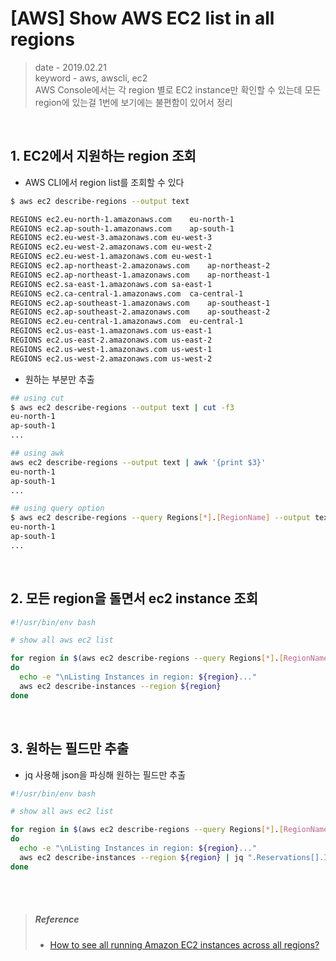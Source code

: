 # [AWS] Show AWS EC2 list in all regions
> date - 2019.02.21  
> keyword - aws, awscli, ec2  
> AWS Console에서는 각 region 별로 EC2 instance만 확인할 수 있는데 모든 region에 있는걸 1번에 보기에는 불편함이 있어서 정리  

<br>


## 1. EC2에서 지원하는 region 조회
* AWS CLI에서 region list를 조회할 수 있다
```sh
$ aws ec2 describe-regions --output text

REGIONS	ec2.eu-north-1.amazonaws.com	eu-north-1
REGIONS	ec2.ap-south-1.amazonaws.com	ap-south-1
REGIONS	ec2.eu-west-3.amazonaws.com	eu-west-3
REGIONS	ec2.eu-west-2.amazonaws.com	eu-west-2
REGIONS	ec2.eu-west-1.amazonaws.com	eu-west-1
REGIONS	ec2.ap-northeast-2.amazonaws.com	ap-northeast-2
REGIONS	ec2.ap-northeast-1.amazonaws.com	ap-northeast-1
REGIONS	ec2.sa-east-1.amazonaws.com	sa-east-1
REGIONS	ec2.ca-central-1.amazonaws.com	ca-central-1
REGIONS	ec2.ap-southeast-1.amazonaws.com	ap-southeast-1
REGIONS	ec2.ap-southeast-2.amazonaws.com	ap-southeast-2
REGIONS	ec2.eu-central-1.amazonaws.com	eu-central-1
REGIONS	ec2.us-east-1.amazonaws.com	us-east-1
REGIONS	ec2.us-east-2.amazonaws.com	us-east-2
REGIONS	ec2.us-west-1.amazonaws.com	us-west-1
REGIONS	ec2.us-west-2.amazonaws.com	us-west-2
```

* 원하는 부분만 추출
```sh
## using cut
$ aws ec2 describe-regions --output text | cut -f3
eu-north-1
ap-south-1
...

## using awk
aws ec2 describe-regions --output text | awk '{print $3}'
eu-north-1
ap-south-1
...

## using query option
$ aws ec2 describe-regions --query Regions[*].[RegionName] --output text
eu-north-1
ap-south-1
...
```


<br>

## 2. 모든 region을 돌면서 ec2 instance 조회
```sh
#!/usr/bin/env bash

# show all aws ec2 list

for region in $(aws ec2 describe-regions --query Regions[*].[RegionName] --output text)
do
  echo -e "\nListing Instances in region: ${region}..."
  aws ec2 describe-instances --region ${region}
done
```


<br>

## 3. 원하는 필드만 추출
* jq 사용해 json을 파싱해 원하는 필드만 추출
```sh
#!/usr/bin/env bash

# show all aws ec2 list

for region in $(aws ec2 describe-regions --query Regions[*].[RegionName] --output text)
do
  echo -e "\nListing Instances in region: ${region}..."
  aws ec2 describe-instances --region ${region} | jq ".Reservations[].Instances[] | {type: .InstanceType, state: .State.Name, tags: .Tags, zone: .Placement.AvailabilityZone, privateIpAddress: .PrivateIpAddress, publicIpAddress: .PublicIpAddress }"
done

```


<br><br>

> ##### Reference
> * [How to see all running Amazon EC2 instances across all regions?](https://stackoverflow.com/questions/42086712/how-to-see-all-running-amazon-ec2-instances-across-all-regions)
